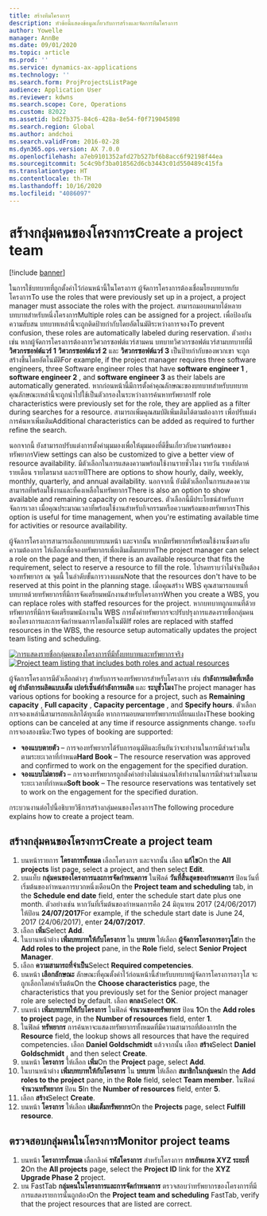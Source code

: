 ```yaml
---
title: สร้างทีมโครงการ
description: หัวข้อนี้แสดงข้อมูลเกี่ยวกับการสร้างและจัดการทีมโครงการ
author: Yowelle
manager: AnnBe
ms.date: 09/01/2020
ms.topic: article
ms.prod: ''
ms.service: dynamics-ax-applications
ms.technology: ''
ms.search.form: ProjProjectsListPage
audience: Application User
ms.reviewer: kdwns
ms.search.scope: Core, Operations
ms.custom: 82022
ms.assetid: bd2fb375-84c6-428a-8e54-f0f719045898
ms.search.region: Global
ms.author: andchoi
ms.search.validFrom: 2016-02-28
ms.dyn365.ops.version: AX 7.0.0
ms.openlocfilehash: a7eb9101352afd27b527bf6b8acc6f92198f44ea
ms.sourcegitcommit: 5c4c9bf3ba018562d6cb3443c01d550489c415fa
ms.translationtype: HT
ms.contentlocale: th-TH
ms.lasthandoff: 10/16/2020
ms.locfileid: "4086097"
---
```

# <a name="create-a-project-team"></a><span data-ttu-id="fc164-103">สร้างกลุ่มคนของโครงการ</span><span class="sxs-lookup"><span data-stu-id="fc164-103">Create a project team</span></span>

[!include [banner](../includes/banner.md)]

<span data-ttu-id="fc164-104">ในการใช้บทบาทที่ถูกตั้งค่าไว้ก่อนหน้านี้ในโครงการ ผู้จัดการโครงการต้องเชื่อมโยงบทบาทกับโครงการ</span><span class="sxs-lookup"><span data-stu-id="fc164-104">To use the roles that were previously set up in a project, a project manager must associate the roles with the project.</span></span> <span data-ttu-id="fc164-105">สามารถมอบหมายได้หลายบทบาทสำหรับหนึ่งโครงการ</span><span class="sxs-lookup"><span data-stu-id="fc164-105">Multiple roles can be assigned for a project.</span></span> <span data-ttu-id="fc164-106">เพื่อป้องกันความสับสน บทบาทเหล่านี้จะถูกติดป้ายกำกับโดยอัตโนมัติระหว่างการจอง</span><span class="sxs-lookup"><span data-stu-id="fc164-106">To prevent confusion, these roles are automatically labeled during reservation.</span></span> <span data-ttu-id="fc164-107">ตัวอย่างเช่น หากผู้จัดการโครงการต้องการวิศวกรซอฟต์แวร์สามคน บทบาทวิศวกรซอฟต์แวร์สามบทบาทที่มี **วิศวกรซอฟต์แวร์ 1** **วิศวกรซอฟต์แวร์ 2** และ **วิศวกรซอฟต์แวร์ 3** เป็นป้ายกำกับของพวกเขา จะถูกสร้างขึ้นโดยอัตโนมัติ</span><span class="sxs-lookup"><span data-stu-id="fc164-107">For example, if the project manager requires three software engineers, three Software engineer roles that have **software engineer 1** , **software engineer 2** , and **software engineer 3** as their labels are automatically generated.</span></span> <span data-ttu-id="fc164-108">หากก่อนหน้านี้มีการตั้งค่าคุณลักษณะของบทบาทสำหรับบทบาท คุณลักษณะเหล่านี้จะถูกนำไปใช้เป็นตัวกรองในระหว่างการค้นหาทรัพยากร</span><span class="sxs-lookup"><span data-stu-id="fc164-108">If role characteristics were previously set for the role, they are applied as a filter during searches for a resource.</span></span> <span data-ttu-id="fc164-109">สามารถเพิ่มคุณสมบัติเพิ่มเติมได้ตามต้องการ เพื่อปรับแต่งการค้นหาเพิ่มเติม</span><span class="sxs-lookup"><span data-stu-id="fc164-109">Additional characteristics can be added as required to further refine the search.</span></span>

<span data-ttu-id="fc164-110">นอกจากนี้ ยังสามารถปรับแต่งการตั้งค่ามุมมองเพื่อให้มุมมองที่ดีขึ้นเกี่ยวกับความพร้อมของทรัพยากร</span><span class="sxs-lookup"><span data-stu-id="fc164-110">View settings can also be customized to give a better view of resource availability.</span></span> <span data-ttu-id="fc164-111">มีตัวเลือกในการแสดงความพร้อมใช้งานรายชั่วโมง รายวัน รายสัปดาห์ รายเดือน รายไตรมาส และรายปี</span><span class="sxs-lookup"><span data-stu-id="fc164-111">There are options to show hourly, daily, weekly, monthly, quarterly, and annual availability.</span></span> <span data-ttu-id="fc164-112">นอกจากนี้ ยังมีตัวเลือกในการแสดงความสามารถที่พร้อมใช้งานและที่คงเหลือในทรัพยากร</span><span class="sxs-lookup"><span data-stu-id="fc164-112">There is also an option to show available and remaining capacity on resources.</span></span> <span data-ttu-id="fc164-113">ตัวเลือกนี้มีประโยชน์สำหรับการจัดการเวลา เมื่อคุณประมาณเวลาที่พร้อมใช้งานสำหรับกิจกรรมหรือความพร้อมของทรัพยากร</span><span class="sxs-lookup"><span data-stu-id="fc164-113">This option is useful for time management, when you're estimating available time for activities or resource availability.</span></span>

<span data-ttu-id="fc164-114">ผู้จัดการโครงการสามารถเลือกบทบาทบนหน้า และจากนั้น หากมีทรัพยากรที่พร้อมใช้งานซึ่งตรงกับความต้องการ ให้เลือกเพื่อจองทรัพยากรเพื่อเติมเต็มบทบาท</span><span class="sxs-lookup"><span data-stu-id="fc164-114">The project manager can select a role on the page and then, if there is an available resource that fits the requirement, select to reserve a resource to fill the role.</span></span> <span data-ttu-id="fc164-115">โปรดทราบว่าไม่จำเป็นต้องจองทรัพยากร ณ จุดนี้ ในลำดับขั้นการวางแผน</span><span class="sxs-lookup"><span data-stu-id="fc164-115">Note that the resources don't have to be reserved at this point in the planning stage.</span></span> <span data-ttu-id="fc164-116">เมื่อคุณสร้าง WBS คุณสามารถแทนที่บทบาทด้วยทรัพยากรที่มีการจัดเตรียมพนักงานสำหรับโครงการ</span><span class="sxs-lookup"><span data-stu-id="fc164-116">When you create a WBS, you can replace roles with staffed resources for the project.</span></span> <span data-ttu-id="fc164-117">หากบทบาทถูกแทนที่ด้วยทรัพยากรที่มีการจัดเตรียมพนักงานใน WBS การตั้งค่าทรัพยากรจะปรับปรุงการแสดงรายชื่อกลุ่มคนของโครงการและการจัดกำหนดการโดยอัตโนมัติ</span><span class="sxs-lookup"><span data-stu-id="fc164-117">If roles are replaced with staffed resources in the WBS, the resource setup automatically updates the project team listing and scheduling.</span></span>

<span data-ttu-id="fc164-118">[![การแสดงรายชื่อกลุ่มคนของโครงการที่มีทั้งบทบาทและทรัพยากรจริง](./media/projectresourcing03-1024x368.jpg)](./media/projectresourcing03.jpg)</span><span class="sxs-lookup"><span data-stu-id="fc164-118">[![Project team listing that includes both roles and actual resources](./media/projectresourcing03-1024x368.jpg)](./media/projectresourcing03.jpg)</span></span> 

<span data-ttu-id="fc164-119">ผู้จัดการโครงการมีตัวเลือกต่างๆ สำหรับการจองทรัพยากรสำหรับโครงการ เช่น **กำลังการผลิตที่เหลืออยู่** **กำลังการผลิตแบบเต็ม** **เปอร์เซ็นต์กำลังการผลิต** และ **ระบุชั่วโมง**</span><span class="sxs-lookup"><span data-stu-id="fc164-119">The project manager has various options for booking a resource for a project, such as **Remaining capacity** , **Full capacity** , **Capacity percentage** , and **Specify hours**.</span></span> <span data-ttu-id="fc164-120">ตัวเลือกการจองเหล่านี้สามารถยกเลิกได้ทุกเมื่อ หากการมอบหมายทรัพยากรเปลี่ยนแปลง</span><span class="sxs-lookup"><span data-stu-id="fc164-120">These booking options can be canceled at any time if resource assignments change.</span></span> <span data-ttu-id="fc164-121">รองรับการจองสองชนิด:</span><span class="sxs-lookup"><span data-stu-id="fc164-121">Two types of booking are supported:</span></span>

- <span data-ttu-id="fc164-122">**จองแบบตายตัว** – การจองทรัพยากรได้รับการอนุมัติและยืนยันว่าจะทำงานในการมีส่วนร่วมในตามระยะเวลาที่กำหนด</span><span class="sxs-lookup"><span data-stu-id="fc164-122">**Hard Book** – The resource reservation was approved and confirmed to work on the engagement for the specified duration.</span></span>
- <span data-ttu-id="fc164-123">**จองแบบไม่ตายตัว** – การจองทรัพยากรถูกตั้งค่าอย่างไม่แน่นอนให้ทำงานในการมีส่วนร่วมในตามระยะเวลาที่กำหนด</span><span class="sxs-lookup"><span data-stu-id="fc164-123">**Soft book** – The resource reservations was tentatively set to work on the engagement for the specified duration.</span></span>

<span data-ttu-id="fc164-124">กระบวนงานต่อไปนี้อธิบายวิธีการสร้างกลุ่มคนของโครงการ</span><span class="sxs-lookup"><span data-stu-id="fc164-124">The following procedure explains how to create a project team.</span></span>

## <a name="create-a-project-team"></a><span data-ttu-id="fc164-125">สร้างกลุ่มคนของโครงการ</span><span class="sxs-lookup"><span data-stu-id="fc164-125">Create a project team</span></span>

1. <span data-ttu-id="fc164-126">บนหน้ารายการ **โครงการทั้งหมด** เลือกโครงการ และจากนั้น เลือก **แก้ไข**</span><span class="sxs-lookup"><span data-stu-id="fc164-126">On the **All projects** list page, select a project, and then select **Edit**.</span></span>
2. <span data-ttu-id="fc164-127">บนแท็บ **กลุ่มคนของโครงการและการจัดกำหนดการ** ในฟิลด์ **วันที่สิ้นสุดของกำหนดการ** ป้อนวันที่เริ่มต้นของกำหนดการบวกหนึ่งเดือน</span><span class="sxs-lookup"><span data-stu-id="fc164-127">On the **Project team and scheduling** tab, in the **Schedule end date** field, enter the schedule start date plus one month.</span></span> <span data-ttu-id="fc164-128">ตัวอย่างเช่น หากวันที่เริ่มต้นของกำหนดการคือ 24 มิถุนายน 2017 (24/06/2017) ให้ป้อน **24/07/2017**</span><span class="sxs-lookup"><span data-stu-id="fc164-128">For example, if the schedule start date is June 24, 2017 (24/06/2017), enter **24/07/2017**.</span></span>
3. <span data-ttu-id="fc164-129">เลือก **เพิ่ม**</span><span class="sxs-lookup"><span data-stu-id="fc164-129">Select **Add**.</span></span>
4. <span data-ttu-id="fc164-130">ในบานหน้าต่าง **เพิ่มบทบาทให้กับโครงการ** ใน **บทบาท** ให้เลือก **ผู้จัดการโครงการอาวุโส**</span><span class="sxs-lookup"><span data-stu-id="fc164-130">In the **Add roles to the project** pane, in the **Role** field, select **Senior Project Manager**.</span></span>
5. <span data-ttu-id="fc164-131">เลือก **ความสามารถที่จำเป็น**</span><span class="sxs-lookup"><span data-stu-id="fc164-131">Select **Required competencies**.</span></span>
6. <span data-ttu-id="fc164-132">บนหน้า **เลือกลักษณะ** ลักษณะที่คุณตั้งค่าไว้ก่อนหน้านี้สำหรับบทบาทผู้จัดการโครงการอาวุโส จะถูกเลือกโดยค่าเริ่มต้น</span><span class="sxs-lookup"><span data-stu-id="fc164-132">On the **Choose characteristics** page, the characteristics that you previously set for the Senior project manager role are selected by default.</span></span> <span data-ttu-id="fc164-133">เลือก **ตกลง**</span><span class="sxs-lookup"><span data-stu-id="fc164-133">Select **OK**.</span></span>
7. <span data-ttu-id="fc164-134">บนหน้า **เพิ่มบทบาทให้กับโครงการ** ในฟิลด์ **จำนวนของทรัพยากร** ป้อน **1**</span><span class="sxs-lookup"><span data-stu-id="fc164-134">On the **Add roles to project** page, in the **Number of resources** field, enter **1**.</span></span>
8. <span data-ttu-id="fc164-135">ในฟิลด์ **ทรัพยากร** การค้นหาจะแสดงทรัพยากรทั้งหมดที่มีความสามารถที่ต้องการ</span><span class="sxs-lookup"><span data-stu-id="fc164-135">In the **Resource** field, the lookup shows all resources that have the required competencies.</span></span> <span data-ttu-id="fc164-136">เลือก **Daniel Goldschmidt** แล้วจากนั้น เลือก **สร้าง**</span><span class="sxs-lookup"><span data-stu-id="fc164-136">Select **Daniel Goldschmidt** , and then select **Create**.</span></span>
9. <span data-ttu-id="fc164-137">บนหน้า **โครงการ** ให้เลือก **เพิ่ม**</span><span class="sxs-lookup"><span data-stu-id="fc164-137">On the **Project** page, select **Add**.</span></span>
10. <span data-ttu-id="fc164-138">ในบานหน้าต่าง **เพิ่มบทบาทให้กับโครงการ** ใน **บทบาท** ให้เลือก **สมาชิกในกลุ่มคน**</span><span class="sxs-lookup"><span data-stu-id="fc164-138">In the **Add roles to the project** pane, in the **Role** field, select **Team member**.</span></span> <span data-ttu-id="fc164-139">ในฟิลด์ **จำนวนทรัพยากร** ป้อน **5**</span><span class="sxs-lookup"><span data-stu-id="fc164-139">In the **Number of resources** field, enter **5**.</span></span>
11. <span data-ttu-id="fc164-140">เลือก **สร้าง**</span><span class="sxs-lookup"><span data-stu-id="fc164-140">Select **Create**.</span></span>
12. <span data-ttu-id="fc164-141">บนหน้า **โครงการ** ให้เลือก **เติมเต็มทรัพยากร**</span><span class="sxs-lookup"><span data-stu-id="fc164-141">On the **Projects** page, select **Fulfill resource**.</span></span>

## <a name="monitor-project-teams"></a><span data-ttu-id="fc164-142">ตรวจสอบกลุ่มคนในโครงการ</span><span class="sxs-lookup"><span data-stu-id="fc164-142">Monitor project teams</span></span>
1. <span data-ttu-id="fc164-143">บนหน้า **โครงการทั้งหมด** เลือกลิงค์ **รหัสโครงการ** สำหรับโครงการ **การอัพเกรด XYZ ระยะที่ 2**</span><span class="sxs-lookup"><span data-stu-id="fc164-143">On the **All projects** page, select the **Project ID** link for the **XYZ Upgrade Phase 2** project.</span></span>
2. <span data-ttu-id="fc164-144">บน FastTab **กลุ่มคนในโครงการและการจัดกำหนดการ** ตรวจสอบว่าทรัพยากรของโครงการที่มีการแสดงรายการนั้นถูกต้อง</span><span class="sxs-lookup"><span data-stu-id="fc164-144">On the **Project team and scheduling** FastTab, verify that the project resources that are listed are correct.</span></span>
